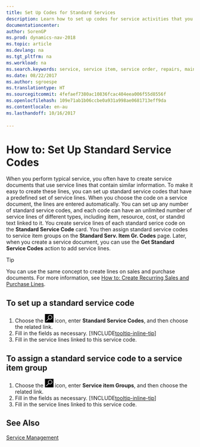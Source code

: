 ```yaml
---
title: Set Up Codes for Standard Services
description: Learn how to set up codes for service activities that you often perform.
documentationcenter: 
author: SorenGP
ms.prod: dynamics-nav-2018
ms.topic: article
ms.devlang: na
ms.tgt_pltfrm: na
ms.workload: na
ms.search.keywords: service, service item, service order, repairs, maintenance
ms.date: 08/22/2017
ms.author: sgroespe
ms.translationtype: HT
ms.sourcegitcommit: 4fefaef7380ac10836fcac404eea006f55d8556f
ms.openlocfilehash: 109e71ab1b06ccbe0a931a998ae0681713eff9da
ms.contentlocale: en-au
ms.lasthandoff: 10/16/2017

---
```


# <a name="how-to-set-up-standard-service-codes"></a>How to: Set Up Standard Service Codes
When you perform typical service, you often have to create service documents that use service lines that contain similar information. To make it easy to create these lines, you can set up standard service codes that have a predefined set of service lines. When you choose the code on a service document, the lines are entered automatically. You can set up any number of standard service codes, and each code can have an unlimited number of service lines of different types, including item, resource, cost, or standrd text linked to it. You create service lines of each standard serice code on the **Standard Service Code** card. You then assign standard service codes to service item groups on the **Standard Serv. Item Gr. Codes** page. Later, when you create a service document, you can use the **Get Standard Service Codes** action to add service lines.  
  
> [!Tip]
>  You can use the same concept to create lines on sales and purchase documents. For more information, see [How to: Create Recurring Sales and Purchase Lines](sales-how-work-standard-lines.md).    
  
## <a name="to-set-up-a-standard-service-code"></a>To set up a standard service code    
1. Choose the ![Search for Page or Report](media/ui-search/search_small.png "Search for Page or Report icon") icon, enter **Standard Service Codes**, and then choose the related link.  
2. Fill in the fields as necessary. [!INCLUDE[tooltip-inline-tip](includes/tooltip-inline-tip_md.md)]  
4. Fill in the service lines linked to this service code.  

## <a name="to-assign-a-standard-service-code-to-a-service-item-group"></a>To assign a standard service code to a service item group
1. Choose the ![Search for Page or Report](media/ui-search/search_small.png "Search for Page or Report icon") icon, enter **Service item Groups**, and then choose the related link.  
2. Fill in the fields as necessary. [!INCLUDE[tooltip-inline-tip](includes/tooltip-inline-tip_md.md)]
3. Fill in the service lines linked to this service code.  

## <a name="see-also"></a>See Also
[Service Management](service-service.md)
